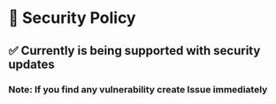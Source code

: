 # 🔐 Security Policy

## ✅ Currently is being supported with security updates

### Note: If you find any vulnerability create Issue immediately
